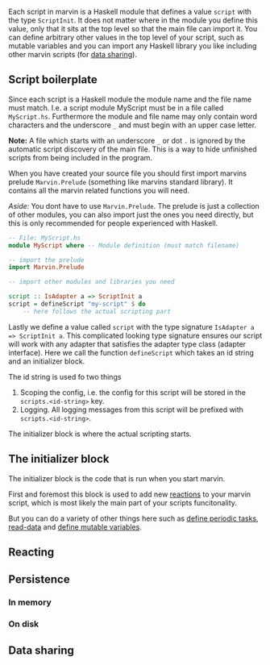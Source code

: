Each script in marvin is a Haskell module that defines a value `script` with the type `ScriptInit`.
It does not matter where in the module you define this value, only that it sits at the top level so that the main file can import it.
You can define arbitrary other values in the top level of your script, such as mutable variables and you can import any Haskell library you like including other marvin scripts (for [data sharing](#data-sharing)).

## Script boilerplate

Since each script is a Haskell module the module name and the file name must match. 
I.e. a script module MyScript must be in a file called `MyScript.hs`.
Furthermore the module and file name may only contain word characters and the underscore `_` and must begin with an upper case letter.

**Note:** A file which starts with an underscore `_` or dot `.` is ignored by the automatic script discovery of the main file.
This is a way to hide unfinished scripts from being included in the program.  

When you have created your source file you should first import marvins prelude `Marvin.Prelude` (something like marvins standard library).
It contains all the marvin related functions you will need.

*Aside:* You dont have to use `Marvin.Prelude`. The prelude is just a collection of other modules, you can also import just the ones you need directly, but this is only recommended for people experienced with Haskell.

```Haskell
-- File: MyScript.hs
module MyScript where -- Module definition (must match filename)

-- import the prelude
import Marvin.Prelude

-- import other modules and libraries you need

script :: IsAdapter a => ScriptInit a
script = defineScript "my-script" $ do
    -- here follows the actual scripting part
```

Lastly we define a value called `script` with the type signature `IsAdapter a => ScriptInit a`.
This complicated looking type signature ensures our script will work with any adapter that satisfies the adapter type class (adapter interface).
Here we call the function `defineScript` which takes an id string and an initializer block.

The id string is used fo two things

1. Scoping the config, i.e. the config for this script will be stored in the `scripts.<id-string>` key.
2. Logging. All logging messages from this script will be prefixed with `scripts.<id-string>`.

The initializer block is where the actual scripting starts.

## The initializer block

The initializer block is the code that is run when you start marvin.

First and foremost this block is used to add new [reactions](#reacting) to your marvin script, which is most likely the main part of your scripts funcitonality.

But you can do a variety of other things here such as [define periodic tasks](#periodic-tasks), [read-data](#on-disk) and [define mutable variables](#in-memory).

## Reacting

## Persistence

### In memory

### On disk

## Data sharing
